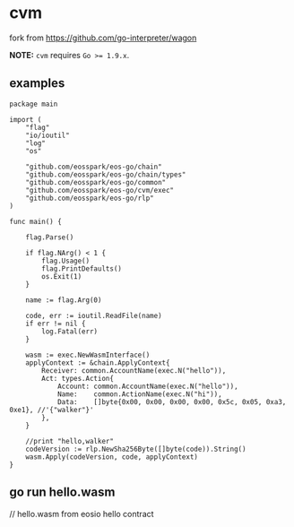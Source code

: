 cvm
=====

fork from https://github.com/go-interpreter/wagon

**NOTE:** `cvm` requires `Go >= 1.9.x`.

## examples

```
package main

import (
	"flag"
	"io/ioutil"
	"log"
	"os"

	"github.com/eosspark/eos-go/chain"
	"github.com/eosspark/eos-go/chain/types"
	"github.com/eosspark/eos-go/common"
	"github.com/eosspark/eos-go/cvm/exec"
	"github.com/eosspark/eos-go/rlp"
)

func main() {

	flag.Parse()

	if flag.NArg() < 1 {
		flag.Usage()
		flag.PrintDefaults()
		os.Exit(1)
	}

	name := flag.Arg(0)

	code, err := ioutil.ReadFile(name)
	if err != nil {
		log.Fatal(err)
	}

	wasm := exec.NewWasmInterface()
	applyContext := &chain.ApplyContext{
		Receiver: common.AccountName(exec.N("hello")),
		Act: types.Action{
			Account: common.AccountName(exec.N("hello")),
			Name:    common.ActionName(exec.N("hi")),
			Data:    []byte{0x00, 0x00, 0x00, 0x00, 0x5c, 0x05, 0xa3, 0xe1}, //'{"walker"}'
		},
	}

    //print "hello,walker"
	codeVersion := rlp.NewSha256Byte([]byte(code)).String()
	wasm.Apply(codeVersion, code, applyContext)
}
```

## go run hello.wasm
// hello.wasm from eosio hello contract
